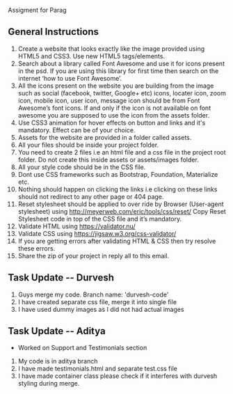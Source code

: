 Assigment for Parag

## General Instructions

1. Create a website that looks exactly like the image provided using HTML5 and CSS3. Use new HTML5 tags/elements.
2. Search about a library called Font Awesome and use it for icons present in the psd. If you are using this library for first time then search on the internet ‘how to use Font Awesome’.
3. All the icons present on the website you are building from the image such as social (facebook, twitter, Google+ etc) icons, locater icon, zoom icon, mobile icon, user icon, message icon should be from Font Awesome’s font icons. If and only if the icon is not available on font awesome you are supposed to use the icon from the assets folder.
4. Use CSS3 animation for hover effects on button and links and it's mandatory. Effect can be of your choice.
5. Assets for the website are provided in a folder called assets.
6. All your files should be inside your project folder.
7. You need to create 2 files i.e an html file and a css file in the project root folder. Do not create this inside assets or assets/images folder. 
8. All your style code should be in the CSS file.
9. Dont use CSS frameworks such as Bootstrap, Foundation, Materialize etc.
10. Nothing should happen on clicking the links i.e clicking on these links should not redirect to any other page or 404 page.
11. Reset stylesheet should be applied to over ride by Browser (User-agent stylesheet) using http://meyerweb.com/eric/tools/css/reset/ Copy Reset Stylesheet code in top of the CSS file and it’s mandatory.
12. Validate HTML using https://validator.nu/
13. Validate CSS using https://jigsaw.w3.org/css-validator/
14.  If you are getting errors after validating HTML & CSS then try resolve these errors. 
15. Share the zip of your project in reply all to this email.

## Task Update -- Durvesh

1. Guys merge my code. Branch name: 'durvesh-code'
2. I have created separate css file, merge it into single file
3. I have used dummy images as I did not had actual images

## Task Update -- Aditya

* Worked on Support and Testimonials section
1. My code is in aditya branch
2. I have made testimonials.html and separate test.css file
3. I have made container class please check if it interferes with durvesh styling during merge.
